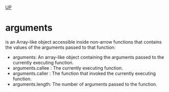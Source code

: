 [UP](./index.md)

# arguments
is an Array-like object accessible inside non-arrow functions that contains the values of the arguments passed to that function:

- arguments: An array-like object containing the arguments passed to the currently executing function.
- arguments.callee : The currently executing function.
- arguments.caller : The function that invoked the currently executing function.
- arguments.length: The number of arguments passed to the function.